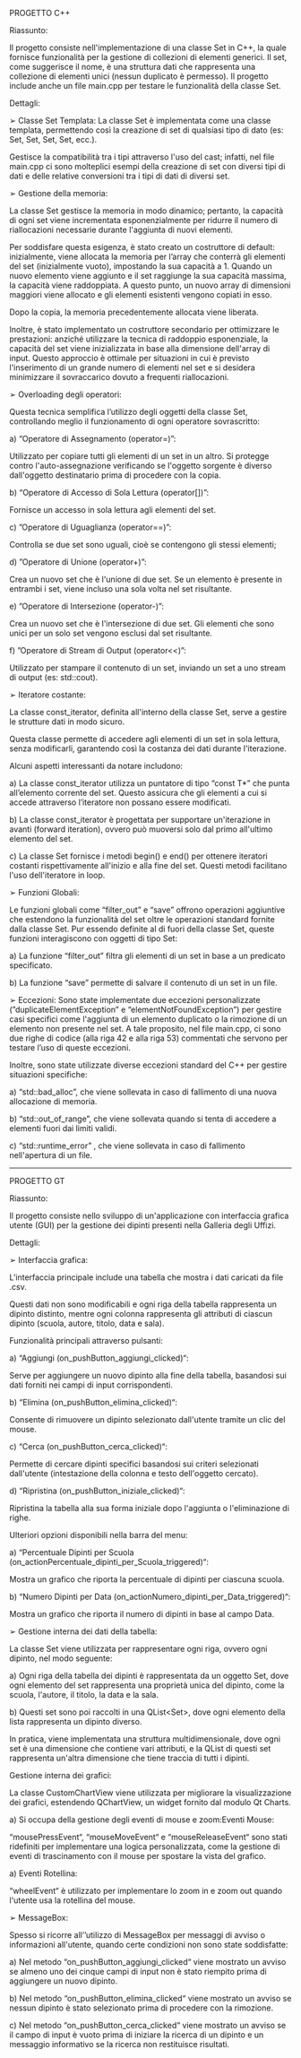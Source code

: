 PROGETTO C++

Riassunto:

Il progetto consiste nell'implementazione di una classe Set in C++, la quale fornisce funzionalità per la gestione di collezioni di elementi generici. 
Il set, come suggerisce il nome, è una struttura dati che rappresenta una collezione di elementi unici (nessun duplicato è permesso). 
Il progetto include anche un file main.cpp per testare le funzionalità della classe Set.

Dettagli:

➢ Classe Set Templata:
La classe Set è implementata come una classe templata, permettendo così la creazione di set di qualsiasi tipo di dato (es: Set<int>, Set<double>, Set<char>, Set<string>, ecc.).

Gestisce la compatibilità tra i tipi attraverso l'uso del cast; infatti, nel file main.cpp ci sono molteplici esempi della creazione di set con diversi tipi di dati 
e delle relative conversioni tra i tipi di dati di diversi set.

➢ Gestione della memoria:

La classe Set gestisce la memoria in modo dinamico; pertanto, la capacità di ogni set viene incrementata esponenzialmente per ridurre il numero 
di riallocazioni necessarie durante l'aggiunta di nuovi elementi.

Per soddisfare questa esigenza, è stato creato un costruttore di default: inizialmente, viene allocata la memoria per l’array che conterrà 
gli elementi del set (inizialmente vuoto), impostando la sua capacità a 1. Quando un nuovo elemento viene aggiunto e il set raggiunge la sua capacità massima, 
la capacità viene raddoppiata. A questo punto, un nuovo array di dimensioni maggiori viene allocato e gli elementi esistenti vengono copiati in esso. 

Dopo la copia, la memoria precedentemente allocata viene liberata.

Inoltre, è stato implementato un costruttore secondario per ottimizzare le prestazioni: anziché utilizzare la tecnica di raddoppio esponenziale, 
la capacità del set viene inizializzata in base alla dimensione dell'array di input. Questo approccio è ottimale per situazioni in cui è previsto 
l'inserimento di un grande numero di elementi nel set e si desidera minimizzare il sovraccarico dovuto a frequenti riallocazioni.

➢ Overloading degli operatori:

Questa tecnica semplifica l’utilizzo degli oggetti della classe Set, controllando meglio il funzionamento di ogni operatore sovrascritto:

a) “Operatore di Assegnamento (operator=)”:

Utilizzato per copiare tutti gli elementi di un set in un altro. Si protegge contro l'auto-assegnazione verificando se l'oggetto sorgente è 
diverso dall'oggetto destinatario prima di procedere con la copia.

b) “Operatore di Accesso di Sola Lettura (operator[])”:

Fornisce un accesso in sola lettura agli elementi del set.

c) ”Operatore di Uguaglianza (operator==)”:

Controlla se due set sono uguali, cioè se contengono gli stessi elementi;

d) ”Operatore di Unione (operator+)”:

Crea un nuovo set che è l'unione di due set. Se un elemento è presente in entrambi i set, viene incluso una sola volta nel set risultante.

e) ”Operatore di Intersezione (operator-)”:

Crea un nuovo set che è l'intersezione di due set. Gli elementi che sono unici per un solo set vengono esclusi dal set risultante.

f) ”Operatore di Stream di Output (operator<<)”:

Utilizzato per stampare il contenuto di un set, inviando un set a uno stream di output (es: std::cout).

➢ Iteratore costante:

La classe const_iterator, definita all'interno della classe Set, serve a gestire le strutture dati in modo sicuro. 

Questa classe permette di accedere agli elementi di un set in sola lettura, senza modificarli, garantendo così la costanza dei dati durante l'iterazione.

Alcuni aspetti interessanti da notare includono:

a) La classe const_iterator utilizza un puntatore di tipo “const T*” che punta all’elemento corrente del set. Questo assicura che gli elementi a cui si accede attraverso l’iteratore non possano essere modificati.

b) La classe const_iterator è progettata per supportare un'iterazione in avanti (forward iteration), ovvero può muoversi solo dal primo all'ultimo elemento del set.

c) La classe Set fornisce i metodi begin() e end() per ottenere iteratori costanti rispettivamente all'inizio e alla fine del set. Questi metodi facilitano l'uso dell'iteratore in loop.

➢ Funzioni Globali:

Le funzioni globali come “filter_out” e “save” offrono operazioni aggiuntive che estendono la funzionalità del set oltre le operazioni standard fornite dalla classe Set. Pur essendo definite al di fuori della classe Set, queste funzioni interagiscono con oggetti di tipo Set:

a) La funzione “filter_out” filtra gli elementi di un set in base a un predicato specificato.

b) La funzione “save” permette di salvare il contenuto di un set in un file.

➢ Eccezioni:
Sono state implementate due eccezioni personalizzate (”duplicateElementException” e “elementNotFoundException”) per gestire casi specifici come l'aggiunta di un elemento duplicato o la rimozione di un elemento non presente nel set. A tale proposito, nel file main.cpp, ci sono due righe di codice (alla riga 42 e alla riga 53) commentati che servono per testare l’uso di queste eccezioni.

Inoltre, sono state utilizzate diverse eccezioni standard del C++ per gestire situazioni specifiche:

a) “std::bad_alloc”, che viene sollevata in caso di fallimento di una nuova allocazione di memoria.

b) “std::out_of_range”, che viene sollevata quando si tenta di accedere a elementi fuori dai limiti validi.

c) “std::runtime_error” , che viene sollevata in caso di fallimento nell'apertura di un file.

**************

PROGETTO GT

Riassunto:

Il progetto consiste nello sviluppo di un'applicazione con interfaccia grafica utente (GUI) per la gestione dei dipinti presenti nella Galleria degli Uffizi.

Dettagli:

➢ Interfaccia grafica:

L’interfaccia principale include una tabella che mostra i dati caricati da file .csv.

Questi dati non sono modificabili e ogni riga della tabella rappresenta un dipinto distinto, mentre ogni colonna rappresenta gli attributi di ciascun dipinto (scuola, autore, titolo, data e sala).

Funzionalità principali attraverso pulsanti:

a) “Aggiungi (on_pushButton_aggiungi_clicked)“:

Serve per aggiungere un nuovo dipinto alla fine della tabella, basandosi sui dati forniti nei campi di input corrispondenti.

b) “Elimina (on_pushButton_elimina_clicked)“:

Consente di rimuovere un dipinto selezionato dall'utente tramite un clic del mouse.

c) “Cerca (on_pushButton_cerca_clicked)“:

Permette di cercare dipinti specifici basandosi sui criteri selezionati dall'utente (intestazione della colonna e testo dell'oggetto cercato).

d) “Ripristina (on_pushButton_iniziale_clicked)“:

Ripristina la tabella alla sua forma iniziale dopo l'aggiunta o l'eliminazione di righe.

Ulteriori opzioni disponibili nella barra del menu:

a) “Percentuale Dipinti per Scuola (on_actionPercentuale_dipinti_per_Scuola_triggered)“:

Mostra un grafico che riporta la percentuale di dipinti per ciascuna scuola.

b) “Numero Dipinti per Data (on_actionNumero_dipinti_per_Data_triggered)“:

Mostra un grafico che riporta il numero di dipinti in base al campo Data.


➢ Gestione interna dei dati della tabella:

La classe Set viene utilizzata per rappresentare ogni riga, ovvero ogni dipinto, nel modo seguente:

a) Ogni riga della tabella dei dipinti è rappresentata da un oggetto Set<QString>, dove ogni elemento del set rappresenta una proprietà unica del dipinto, come la scuola, l'autore, il titolo, la data e la sala.

b) Questi set sono poi raccolti in una QList<Set<QString>>, dove ogni elemento della lista rappresenta un dipinto diverso.

In pratica, viene implementata una struttura multidimensionale, dove ogni set è una dimensione che contiene vari attributi, e la QList di questi set rappresenta un'altra dimensione che tiene traccia di tutti i dipinti.

Gestione interna dei grafici:

La classe CustomChartView viene utilizzata per migliorare la visualizzazione dei grafici, estendendo QChartView, un widget fornito dal modulo Qt Charts.

a) Si occupa della gestione degli eventi di mouse e zoom:Eventi Mouse:

“mousePressEvent“, “mouseMoveEvent“ e “mouseReleaseEvent“ sono stati ridefiniti per implementare una logica personalizzata, come la gestione di eventi di trascinamento con il mouse per spostare la vista del grafico.

a) Eventi Rotellina:

“wheelEvent“ è utilizzato per implementare lo zoom in e zoom out quando l'utente usa la rotellina del mouse.

➢ MessageBox:

Spesso si ricorre all’’utilizzo di MessageBox per messaggi di avviso o informazioni all'utente, quando certe condizioni non sono state soddisfatte:

a) Nel metodo “on_pushButton_aggiungi_clicked“ viene mostrato un avviso se almeno uno dei cinque campi di input non è stato riempito prima di aggiungere un nuovo dipinto.

b) Nel metodo “on_pushButton_elimina_clicked“ viene mostrato un avviso se nessun dipinto è stato selezionato prima di procedere con la rimozione.

c) Nel metodo “on_pushButton_cerca_clicked“ viene mostrato un avviso se il campo di input è vuoto prima di iniziare la ricerca di un dipinto e un messaggio informativo se la ricerca non restituisce risultati.
